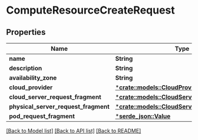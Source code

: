 # ComputeResourceCreateRequest

## Properties

Name | Type | Description | Notes
------------ | ------------- | ------------- | -------------
**name** | **String** |  | 
**description** | **String** |  | [optional] 
**availability_zone** | **String** |  | 
**cloud_provider** | [***crate::models::CloudProviderInfo**](CloudProviderInfo.md) |  | 
**cloud_server_request_fragment** | [***crate::models::CloudServerRequestFragment**](CloudServerRequestFragment.md) |  | [optional] 
**physical_server_request_fragment** | [***crate::models::CloudServerRequestFragment**](CloudServerRequestFragment.md) |  | [optional] 
**pod_request_fragment** | [***serde_json::Value**](.md) |  | [optional] 

[[Back to Model list]](../README.md#documentation-for-models) [[Back to API list]](../README.md#documentation-for-api-endpoints) [[Back to README]](../README.md)


